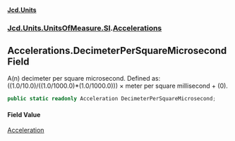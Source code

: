 #### [Jcd.Units](index.md 'index')
### [Jcd.Units.UnitsOfMeasure.SI](Jcd.Units.UnitsOfMeasure.SI.md 'Jcd.Units.UnitsOfMeasure.SI').[Accelerations](Accelerations.md 'Jcd.Units.UnitsOfMeasure.SI.Accelerations')

## Accelerations.DecimeterPerSquareMicrosecond Field

A(n) decimeter per square microsecond. Defined as: ((1.0/10.0)/((1.0/1000.0)*(1.0/1000.0))) × meter per square millisecond + (0).

```csharp
public static readonly Acceleration DecimeterPerSquareMicrosecond;
```

#### Field Value
[Acceleration](Acceleration.md 'Jcd.Units.UnitTypes.Acceleration')